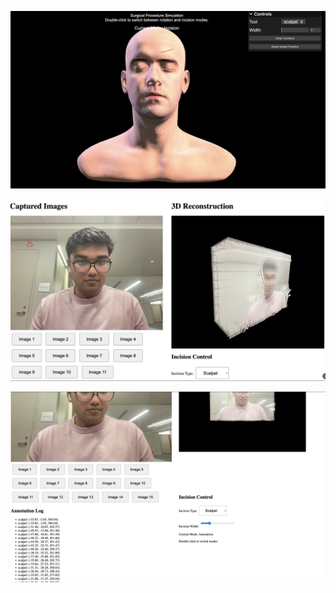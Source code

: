 ![From Three.js (leeperrydecal folder): leeperrydecal modified Gaussian Splattering Shoot Function into a surgical incision function. Choose surgical tool and annotate](assets/3.js_Shoot_to_Incision.png)

![3D Visualisation of a Gaussian Mesh Point Cloud rendering using static 2D image autocaptured from a livestream (testing folder)](assets/3D_Mesh.png)

![Real time Mesh to 2D Annotation Capture using timeseries and .png (testing folder)](assets/Real_time_Mesh_to_2D_Annotation_Capture.png)
